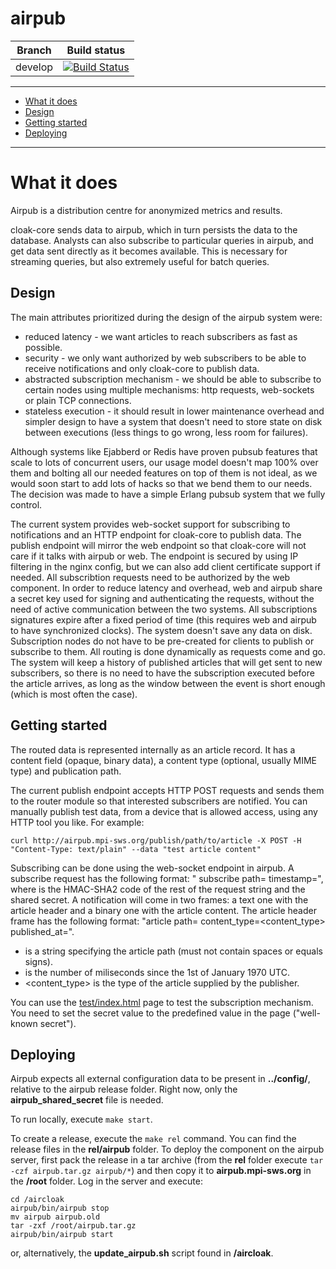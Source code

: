 airpub
==========

| Branch      | Build status |
|-------------|--------------|
| develop     | [![Build Status](https://magnum.travis-ci.com/Aircloak/airpub.png?token=aFqD8qTNFV1Li4zdKtZw&branch=develop)](https://magnum.travis-ci.com/Aircloak/airpub) |

----------------------

- [What it does](#what-it-does)
- [Design](#design)
- [Getting started](#getting-started)
- [Deploying](#deploying)

----------------------


# What it does

Airpub is a distribution centre for anonymized metrics and results.

cloak-core sends data to airpub, which in turn persists the data to the database.
Analysts can also subscribe to particular queries in airpub, and get data sent directly
as it becomes available. This is necessary for streaming queries, but also extremely useful
for batch queries.


## Design

The main attributes prioritized during the design of the airpub system were:

  - reduced latency - we want articles to reach subscribers as fast as possible.
  - security - we only want authorized by web subscribers to be able to receive notifications and only cloak-core to publish data.
  - abstracted subscription mechanism - we should be able to subscribe to certain nodes using multiple mechanisms: http requests, web-sockets or plain TCP connections.
  - stateless execution - it should result in lower maintenance overhead and simpler design to have a system that doesn't need to store state on disk between executions (less things to go wrong, less room for failures).

Although systems like Ejabberd or Redis have proven pubsub features that scale to lots of concurrent users, our usage model doesn't map 100% over them and bolting all our needed features on top of them is not ideal, as we would soon start to add lots of hacks so that we bend them to our needs. The decision was made to have a simple Erlang pubsub system that we fully control.

The current system provides web-socket support for subscribing to notifications and an HTTP endpoint for cloak-core to publish data.
The publish endpoint will mirror the web endpoint so that cloak-core will not care if it talks with airpub or web. The endpoint is secured by using IP filtering in the nginx config, but we can also add client certificate support if needed.
All subscribtion requests need to be authorized by the web component. In order to reduce latency and overhead, web and airpub share a secret key used for signing and authenticating the requests, without the need of active communication between the two systems. All subscriptions signatures expire after a fixed period of time (this requires web and airpub to have synchronized clocks).
The system doesn't save any data on disk. Subscription nodes do not have to be pre-created for clients to publish or subscribe to them. All routing is done dynamically as requests come and go. The system will keep a history of published articles that will get sent to new subscribers, so there is no need to have the subscription executed before the article arrives, as long as the window between the event is short enough (which is most often the case).


## Getting started

The routed data is represented internally as an article record. It has a content field (opaque, binary data), a content type (optional, usually MIME type) and publication path.

The current publish endpoint accepts HTTP POST requests and sends them to the router module so that interested subscribers are notified.
You can manually publish test data, from a device that is allowed access, using any HTTP tool you like. For example:

```
curl http://airpub.mpi-sws.org/publish/path/to/article -X POST -H "Content-Type: text/plain" --data "test article content"
```

Subscribing can be done using the web-socket endpoint in airpub.
A subscribe request has the following format: "<hash> subscribe path=<path> timestamp=<timestamp>", where <hash> is the HMAC-SHA2 code of the rest of the request string and the shared secret.
A notification will come in two frames: a text one with the article header and a binary one with the article content. The article header frame has the following format: "article path=<path> content_type=<content_type> published_at=<timestamp>".

  - <path> is a string specifying the article path (must not contain spaces or equals signs).
  - <timestamp> is the number of miliseconds since the 1st of January 1970 UTC.
  - <content_type> is the type of the article supplied by the publisher.

You can use the [test/index.html](test/index.html) page to test the subscription mechanism. You need to set the secret value to the predefined value in the page ("well-known secret").

## Deploying

Airpub expects all external configuration data to be present in __../config/__, relative to the airpub release folder.
Right now, only the __airpub_shared_secret__ file is needed.

To run locally, execute ```make start```.

To create a release, execute the ```make rel``` command. You can find the release files in the __rel/airpub__ folder.
To deploy the component on the airpub server, first pack the release in a tar archive (from the __rel__ folder execute ```tar -czf airpub.tar.gz airpub/*```) and then copy it to __airpub.mpi-sws.org__ in the __/root__ folder. Log in the server and execute:
```
cd /aircloak
airpub/bin/airpub stop
mv airpub airpub.old
tar -zxf /root/airpub.tar.gz
airpub/bin/airpub start
```
or, alternatively, the __update_airpub.sh__ script found in __/aircloak__.

